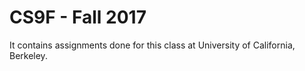 CS9F - Fall 2017 
======================

It contains assignments done for this class at University of California, Berkeley.